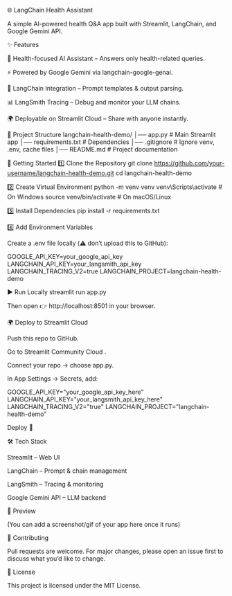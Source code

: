🌐 LangChain Health Assistant

A simple AI-powered health Q&A app built with Streamlit, LangChain, and Google Gemini API.

✨ Features

🤖 Health-focused AI Assistant – Answers only health-related queries.

⚡ Powered by Google Gemini via langchain-google-genai.

🧩 LangChain Integration – Prompt templates & output parsing.

📊 LangSmith Tracing – Debug and monitor your LLM chains.

🌍 Deployable on Streamlit Cloud – Share with anyone instantly.

📂 Project Structure
langchain-health-demo/
│── app.py              # Main Streamlit app
│── requirements.txt    # Dependencies
│── .gitignore          # Ignore venv, .env, cache files
│── README.md           # Project documentation

🚀 Getting Started
1️⃣ Clone the Repository
git clone https://github.com/your-username/langchain-health-demo.git
cd langchain-health-demo

2️⃣ Create Virtual Environment
python -m venv venv
venv\Scripts\activate   # On Windows
source venv/bin/activate  # On macOS/Linux

3️⃣ Install Dependencies
pip install -r requirements.txt

4️⃣ Add Environment Variables

Create a .env file locally (⚠️ don’t upload this to GitHub):

GOOGLE_API_KEY=your_google_api_key
LANGCHAIN_API_KEY=your_langsmith_api_key
LANGCHAIN_TRACING_V2=true
LANGCHAIN_PROJECT=langchain-health-demo

▶️ Run Locally
streamlit run app.py


Then open 👉 http://localhost:8501
 in your browser.

🌍 Deploy to Streamlit Cloud

Push this repo to GitHub.

Go to Streamlit Community Cloud
.

Connect your repo → choose app.py.

In App Settings → Secrets, add:

GOOGLE_API_KEY="your_google_api_key_here"
LANGCHAIN_API_KEY="your_langsmith_api_key_here"
LANGCHAIN_TRACING_V2="true"
LANGCHAIN_PROJECT="langchain-health-demo"


Deploy 🚀

🛠 Tech Stack

Streamlit
 – Web UI

LangChain
 – Prompt & chain management

LangSmith
 – Tracing & monitoring

Google Gemini API
 – LLM backend

📸 Preview

(You can add a screenshot/gif of your app here once it runs)

🙌 Contributing

Pull requests are welcome. For major changes, please open an issue first to discuss what you’d like to change.

📜 License

This project is licensed under the MIT License.